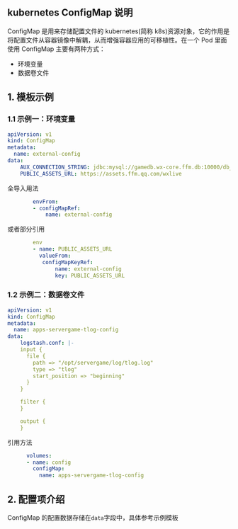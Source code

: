 ## kubernetes ConfigMap 说明


ConfigMap 是用来存储配置文件的 kubernetes(简称 k8s)资源对象，它的作用是将配置文件从容器镜像中解耦，从而增强容器应用的可移植性。在一个 Pod 里面使用 ConfigMap 主要有两种方式：
- 环境变量
- 数据卷文件

## 1. 模板示例
### 1.1 示例一：环境变量
```yml
apiVersion: v1
kind: ConfigMap
metadata:
  name: external-config
data:
    AUX_CONNECTION_STRING: jdbc:mysql://gamedb.wx-core.ffm.db:10000/db_ffm_aux
    PUBLIC_ASSETS_URL: https://assets.ffm.qq.com/wxlive
```
全导入用法
```yml
        envFrom:
        - configMapRef:
            name: external-config
```
或者部分引用
```yml
        env
        - name: PUBLIC_ASSETS_URL
          valueFrom:
           configMapKeyRef:
               name: external-config
               key: PUBLIC_ASSETS_URL
```
### 1.2 示例二：数据卷文件
```yml
apiVersion: v1
kind: ConfigMap
metadata:
  name: apps-servergame-tlog-config
data:
    logstash.conf: |-
    input {
      file {
        path => "/opt/servergame/log/tlog.log"
        type => "tlog"
        start_position => "beginning"
      }
    }

    filter {
    }

    output {
    }
```
引用方法
```yml
      volumes:
      - name: config
        configMap:
          name: apps-servergame-tlog-config
```
## 2. 配置项介绍
ConfigMap 的配置数据存储在`data`字段中，具体参考示例模板



